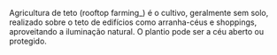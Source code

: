 ---
---

Agricultura de teto (rooftop farming_) é o cultivo, geralmente sem solo, realizado sobre o teto de edifícios como arranha-céus e shoppings, aproveitando a iluminação natural. O plantio pode ser a céu aberto ou protegido.